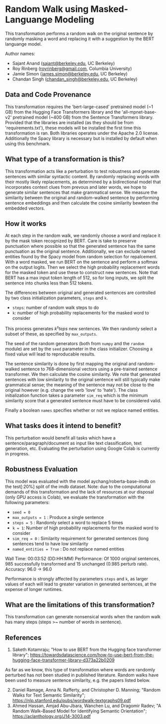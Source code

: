 # Random Walk using Masked-Languange Modeling
This transformation performs a random walk on the original sentence by randomly masking a word and replacing it with a suggestion by the BERT languange model.

Author names:
        
 - Sajant Anand (sajant@berkeley.edu, UC Berkeley)
 - Roy Rinberg (royrinberg@gmail.com, Columbia University)
 - Jamie Simon (james.simon@berkeley.edu, UC Berkeley)
 - Chandan Singh (chandan_singh@berkeley.edu, UC Berkeley)

## Data and Code Provenance

This transformation requires the 'bert-large-cased' pretrained model (~1 GB) from the Hugging Face Transformers library and the 'all-mpnet-base-v2' pretrained model (~400 GB) from the Sentence Transformers library. Provided that the libraries are installed (as they should be from 'requirements.txt'), these models will be installed the first time this transformation is ran. Both libraries operates under the Apache 2.0 license. Additionally the Spacy library is necessary but is installed by default when using this benchmark.

## What type of a transformation is this?
This transformation acts like a perturbation to test robustness and generate sentences with similar syntactic content. By randomly replacing words with their mostly likely replacements, as determined by a bidirectional model that incorporates context clues from prevous and later words, we hope to generate similar sentences that make grammatical sense. We measure the similarity between the original and random-walked sentence by performing sentence embeddings and then calculate the cosine similarity bewteen the embedded vectors.

## How it works
At each step in the random walk, we randomly choose a word and replace it by the mask token recognized by BERT. Care is take to preserve punctuation where possible so that the generated sentence has the same punctuation as the original sentence. Additionally, we can exclude named entities found by the Spacy model from random selection for repalcement. With a word masked, we run BERT on the sentence and perform a softmax on the output logits. Then we select the high probability replacement words for the masked token and use these to construct new sentences. Note that BERT has a max input token length of 512, so for long inputs, we split the sentence into chunks less than 512 tokens.

The differences between original and generated sentences are controlled by two class initialization parameters, `steps` and `k`.
 - `steps`: number of random walk steps to do
 - `k`: number of high probability replacements for the masked word to consider

This process generates $k^steps$ new sentences. We then randomly select a subset of these, as specified by `max_outputs`.

The seed of the random generators (both from `numpy` and the `random` module) are set by the `seed` parameter in the class initializer. Choosing a fixed value will lead to reproducable results.

The sentence similarity is done by first mapping the original and random-walked sentence to 768-dimensional vectors using a pre-trained sentence transformer. We then calculate the cosine similarity. We note that generated sentences with low similarity to the original sentence will still typically make grammatical sense; the meaning of the sentence may not be close to the original however (e.g. change the verb 'love' to 'hate'). The class initialization function takes a parameter `sim_req` which is the minimum similarity score that a generated sentence must have to be considered valid.

Finally a boolean `names` specifies whether or not we replace named entities.

## What tasks does it intend to benefit?
This perturbation would benefit all tasks which have a sentence/paragraph/document as input like text classification, text generation, etc. Evaluating the perturbation using Google Colab is currently in progress.

## Robustness Evaluation

This model was evaluated with the model aychang/roberta-base-imdb on the test[:20%] split of the imdb dataset. Note: due to the computational demands of this transformation and the lack of resources at our disposal (only GPU access is Colab), we evaluate the transformation with the following parameters:
 - `seed = 0`
 - `max_outputs = 1` : Produce a single sentence
 - `steps = 5` : Randomly select a word to replace 5 times
 - `k = 1`: Number of high probability replacements for the masked word to consider
 - `sim_req = 0` : Similarity requirement for generated sentences (long sentences tend to have low similarity
 - `named_entities = True` : Do not replace named entities

Wall Time: 00:03:52 (DD:HH:MM)
Performance: Of 1000 original sentences, 985 successfully transformed and 15 unchanged (0.985 perturb rate). Accuracy: 96.0 -> 96.0

Performance is strongly affected by parameters `steps` and `k`, as larger values of each will lead to greater variation in generated sentences, at the expense of longer runtimes.

## What are the limitations of this transformation?

This transformation can generate nonsensical words when the random walk has many steps (steps >~ number of words in sentence).

## References
1) Saketh Kotamraju; "How to use BERT from the Hugging face transformer library"; https://towardsdatascience.com/how-to-use-bert-from-the-hugging-face-transformer-library-d373a22b0209

As far as we know, this type of transformation where words are randomly perturbed has not been studied in published literature. Random walks have been used to measure sentence similarity, e.g. the papers listed below.

2) Daniel Ramage, Anna N. Rafferty, and Christopher D. Manning; "Random Walks for Text Semantic Similarity"; https://nlp.stanford.edu/pubs/wordwalk-textgraphs09.pdf
3) Ahmed Hassan, Amjad Abu-Jbara, Wanchen Lu, and Dragomir Radev; "A Random Walk–Based Model for Identifying Semantic Orientation"; https://aclanthology.org/J14-3003.pdf